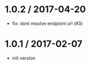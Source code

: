 
1.0.2 / 2017-04-20
==================

  * fix: dont resolve endpoint url (#3)

1.0.1 / 2017-02-07
===================

  * init version
